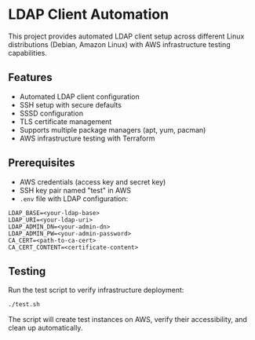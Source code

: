 # LDAP Client Automation

This project provides automated LDAP client setup across different Linux distributions (Debian, Amazon Linux) with AWS infrastructure testing capabilities.

## Features

- Automated LDAP client configuration
- SSH setup with secure defaults
- SSSD configuration
- TLS certificate management
- Supports multiple package managers (apt, yum, pacman)
- AWS infrastructure testing with Terraform

## Prerequisites

- AWS credentials (access key and secret key)
- SSH key pair named "test" in AWS
- `.env` file with LDAP configuration:

```
LDAP_BASE=<your-ldap-base>
LDAP_URI=<your-ldap-uri>
LDAP_ADMIN_DN=<your-admin-dn>
LDAP_ADMIN_PW=<your-admin-password>
CA_CERT=<path-to-ca-cert>
CA_CERT_CONTENT=<certificate-content>
```

## Testing

Run the test script to verify infrastructure deployment:

```bash
./test.sh
```

The script will create test instances on AWS, verify their accessibility, and clean up automatically.
